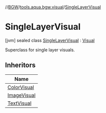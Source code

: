 //[BGW](../../../index.md)/[tools.aqua.bgw.visual](../index.md)/[SingleLayerVisual](index.md)



# SingleLayerVisual  
 [jvm] sealed class [SingleLayerVisual](index.md) : [Visual](../-visual/index.md)

Superclass for single layer visuals.

   


## Inheritors  
  
|  Name | 
|---|
| <a name="tools.aqua.bgw.visual/ColorVisual///PointingToDeclaration/"></a>[ColorVisual](../-color-visual/index.md)|
| <a name="tools.aqua.bgw.visual/ImageVisual///PointingToDeclaration/"></a>[ImageVisual](../-image-visual/index.md)|
| <a name="tools.aqua.bgw.visual/TextVisual///PointingToDeclaration/"></a>[TextVisual](../-text-visual/index.md)|

